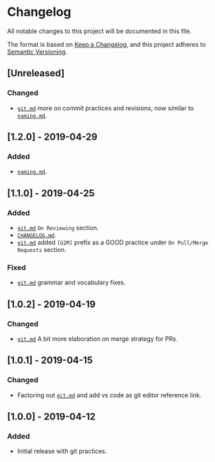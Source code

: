 # Changelog
All notable changes to this project will be documented in this file.

The format is based on [Keep a Changelog](https://keepachangelog.com/en/1.0.0/),
and this project adheres to [Semantic Versioning](https://semver.org/spec/v2.0.0.html).

## [Unreleased]
### Changed
- [`git.md`](git.md) more on commit practices and revisions, now similar to [`naming.md`](naming.md).

## [1.2.0] - 2019-04-29
### Added
- [`naming.md`](naming.md).

## [1.1.0] - 2019-04-25
### Added
- [`git.md`](git.md) `On Reviewing` section.
- [`CHANGELOG.md`](CHANGELOG.md).
- [`git.md`](git.md) added `[G2M]` prefix as a GOOD practice under `On Pull/Merge Requests` section.

### Fixed
- [`git.md`](git.md) grammar and vocabulary fixes.

## [1.0.2] - 2019-04-19
### Changed
- [`git.md`](git.md) A bit more elaboration on merge strategy for PRs.

## [1.0.1] - 2019-04-15
### Changed
- Factoring out [`git.md`](git.md) and add vs code as git editor reference link.

## [1.0.0] - 2019-04-12
### Added
- Initial release with git practices.
